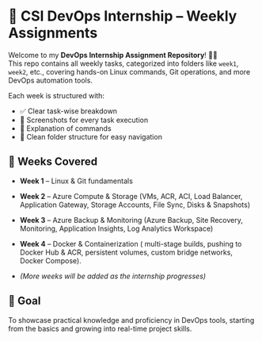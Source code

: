 # 🚀 CSI DevOps Internship – Weekly Assignments

Welcome to my **DevOps Internship Assignment Repository**! 👨‍💻  
This repo contains all weekly tasks, categorized into folders like `week1`, `week2`, etc., covering hands-on Linux commands, Git operations, and more DevOps automation tools.

Each week is structured with:
- ✅ Clear task-wise breakdown
- 📸 Screenshots for every task execution
- 🧾 Explanation of commands
- 📂 Clean folder structure for easy navigation

## 📌 Weeks Covered

- **Week 1** – Linux & Git fundamentals
- **Week 2** – Azure Compute & Storage (VMs, ACR, ACI, Load Balancer, Application Gateway, Storage Accounts, File Sync, Disks & Snapshots)
- **Week 3** – Azure Backup & Monitoring (Azure Backup, Site Recovery, Monitoring, Application Insights, Log Analytics Workspace)
- **Week 4** – Docker & Containerization ( multi-stage builds, pushing to Docker Hub & ACR, persistent volumes, custom bridge networks, Docker Compose).

- *(More weeks will be added as the internship progresses)*



## 🧠 Goal

To showcase practical knowledge and proficiency in DevOps tools, starting from the basics and growing into real-time project skills.

